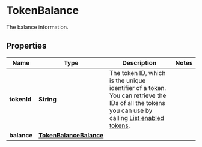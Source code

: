 

# TokenBalance

The balance information.

## Properties

| Name | Type | Description | Notes |
|------------ | ------------- | ------------- | -------------|
|**tokenId** | **String** | The token ID, which is the unique identifier of a token. You can retrieve the IDs of all the tokens you can use by calling [List enabled tokens](/v2/api-references/wallets/list-enabled-tokens). |  |
|**balance** | [**TokenBalanceBalance**](TokenBalanceBalance.md) |  |  |



